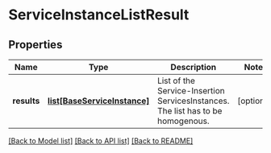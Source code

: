 # ServiceInstanceListResult

## Properties
Name | Type | Description | Notes
------------ | ------------- | ------------- | -------------
**results** | [**list[BaseServiceInstance]**](BaseServiceInstance.md) | List of the Service-Insertion ServicesInstances. The list has to be homogenous. | [optional] 

[[Back to Model list]](../README.md#documentation-for-models) [[Back to API list]](../README.md#documentation-for-api-endpoints) [[Back to README]](../README.md)

